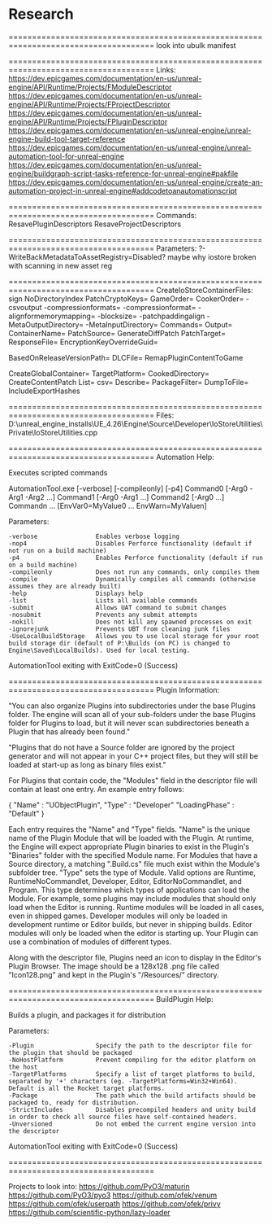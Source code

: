 # Research

=====================================================================================
look into ubulk manifest

=====================================================================================
Links:
https://dev.epicgames.com/documentation/en-us/unreal-engine/API/Runtime/Projects/FModuleDescriptor
https://dev.epicgames.com/documentation/en-us/unreal-engine/API/Runtime/Projects/FProjectDescriptor
https://dev.epicgames.com/documentation/en-us/unreal-engine/API/Runtime/Projects/FPluginDescriptor
https://dev.epicgames.com/documentation/en-us/unreal-engine/unreal-engine-build-tool-target-reference
https://dev.epicgames.com/documentation/en-us/unreal-engine/unreal-automation-tool-for-unreal-engine
https://dev.epicgames.com/documentation/en-us/unreal-engine/buildgraph-script-tasks-reference-for-unreal-engine#pakfile
https://dev.epicgames.com/documentation/en-us/unreal-engine/create-an-automation-project-in-unreal-engine#addcodetoanautomationscript

=====================================================================================
Commands:
ResavePluginDescriptors
ResaveProjectDescriptors

=====================================================================================
Parameters:
?-WriteBackMetadataToAssetRegistry=Disabled? maybe why iostore broken with scanning in new asset reg

=====================================================================================
CreateIoStoreContainerFiles:
sign
NoDirectoryIndex
PatchCryptoKeys=
GameOrder=
CookerOrder=
-csvoutput
-compressionformats=
-compressionformat=
-alignformemorymapping=
-blocksize=
-patchpaddingalign
-MetaOutputDirectory=
-MetaInputDirectory=
Commands=
	Output=
	ContainerName=
	PatchSource=
	GenerateDiffPatch
	PatchTarget=
	ResponseFile=
	EncryptionKeyOverrideGuid=

BasedOnReleaseVersionPath=
DLCFile=
	RemapPluginContentToGame

CreateGlobalContainer=
TargetPlatform=
CookedDirectory=
CreateContentPatch
List=
csv=
Describe=
PackageFilter=
DumpToFile=
IncludeExportHashes

=====================================================================================
Files:
D:\unreal_engine_installs\UE_4.26\Engine\Source\Developer\IoStoreUtilities\Private\IoStoreUtilities.cpp

=====================================================================================
Automation Help:

Executes scripted commands

AutomationTool.exe [-verbose] [-compileonly] [-p4] Command0 [-Arg0 -Arg1 -Arg2 ...] Command1 [-Arg0 -Arg1 ...] Command2 [-Arg0 ...] Commandn ... [EnvVar0=MyValue0 ... EnvWarn=MyValuen]

Parameters:

    -verbose                Enables verbose logging
    -nop4                   Disables Perforce functionality (default if not run on a build machine)
    -p4                     Enables Perforce functionality (default if run on a build machine)
    -compileonly            Does not run any commands, only compiles them
    -compile                Dynamically compiles all commands (otherwise assumes they are already built)
    -help                   Displays help
    -list                   Lists all available commands
    -submit                 Allows UAT command to submit changes
    -nosubmit               Prevents any submit attempts
    -nokill                 Does not kill any spawned processes on exit
    -ignorejunk             Prevents UBT from cleaning junk files
    -UseLocalBuildStorage   Allows you to use local storage for your root build storage dir (default of P:\Builds (on PC) is changed to Engine\Saved\LocalBuilds). Used for local testing.
AutomationTool exiting with ExitCode=0 (Success)

=====================================================================================
Plugin Information:

"You can also organize Plugins into subdirectories under the base Plugins folder. The engine will scan all of your sub-folders under the base Plugins folder for Plugins to load, but it will never scan subdirectories beneath a Plugin that has already been found."

"Plugins that do not have a Source folder are ignored by the project generator and will not appear in your C++ project files, but they will still be loaded at start-up as long as binary files exist."

For Plugins that contain code, the "Modules" field in the descriptor file will contain at least one entry. An example entry follows:

{
    "Name" : "UObjectPlugin",
    "Type" : "Developer"
    "LoadingPhase" : "Default"
}

Each entry requires the "Name" and "Type" fields. "Name" is the unique name of the Plugin Module that will be loaded with the Plugin. At runtime, the Engine will expect appropriate Plugin binaries to exist in the Plugin's "Binaries" folder with the specified Module name. For Modules that have a Source directory, a matching ".Build.cs" file much exist within the Module's subfolder tree. "Type" sets the type of Module. Valid options are Runtime, RuntimeNoCommandlet, Developer, Editor, EditorNoCommandlet, and Program. This type determines which types of applications can load the Module. For example, some plugins may include modules that should only load when the Editor is running. Runtime modules will be loaded in all cases, even in shipped games. Developer modules will only be loaded in development runtime or Editor builds, but never in shipping builds. Editor modules will only be loaded when the editor is starting up. Your Plugin can use a combination of modules of different types.

Along with the descriptor file, Plugins need an icon to display in the Editor's Plugin Browser. The image should be a 128x128 .png file called "Icon128.png" and kept in the Plugin's "/Resources/" directory.

=====================================================================================
BuildPlugin Help:

Builds a plugin, and packages it for distribution

Parameters:

    -Plugin                 Specify the path to the descriptor file for the plugin that should be packaged
    -NoHostPlatform         Prevent compiling for the editor platform on the host
    -TargetPlatforms        Specify a list of target platforms to build, separated by '+' characters (eg. -TargetPlatforms=Win32+Win64). Default is all the Rocket target platforms.
    -Package                The path which the build artifacts should be packaged to, ready for distribution.
    -StrictIncludes         Disables precompiled headers and unity build in order to check all source files have self-contained headers.
    -Unversioned            Do not embed the current engine version into the descriptor
AutomationTool exiting with ExitCode=0 (Success)

=====================================================================================



Projects to look into:
https://github.com/PyO3/maturin
https://github.com/PyO3/pyo3
https://github.com/ofek/venum
https://github.com/ofek/userpath
https://github.com/ofek/privy
https://github.com/scientific-python/lazy-loader
